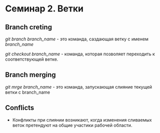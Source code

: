 # Семинар 2. Ветки

## Branch creting

*git branch branch_name* - это команда, саздающая ветку с именем *branch_name*

*git checkout branch_name* - команда, которая позволяет переходить к соответствующей ветке. 

## Branch merging

*git mrge branch_name* - это команда, запускающая слияние текущей ветки с branch_name

## Conflicts

* Конфликты при слиянии возникают, когда изменения сливаемых веток претендуют на общие участики рабочей области.